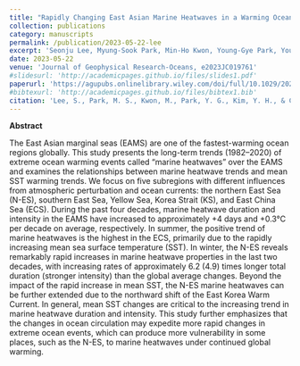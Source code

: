 ```yaml
---
title: "Rapidly Changing East Asian Marine Heatwaves in a Warming Ocean Climate"
collection: publications
category: manuscripts
permalink: /publication/2023-05-22-lee
excerpt: 'Seonju Lee, Myung-Sook Park, Min-Ho Kwon, Young-Gye Park, Young-Ho Kim, Nakbin Choi'
date: 2023-05-22
venue: 'Journal of Geophysical Research-Oceans, e2023JC019761'
#slidesurl: 'http://academicpages.github.io/files/slides1.pdf'
paperurl: 'https://agupubs.onlinelibrary.wiley.com/doi/full/10.1029/2023JC019761'
#bibtexurl: 'http://academicpages.github.io/files/bibtex1.bib'
citation: 'Lee, S., Park, M. S., Kwon, M., Park, Y. G., Kim, Y. H., & Choi, N. (2023). Rapidly changing East Asian marine heatwaves under a warming climate. Journal of Geophysical Research: Oceans, 128(6), e2023JC019761.'
---
```

**Abstract**

The East Asian marginal seas (EAMS) are one of the fastest-warming ocean regions globally. This study presents the long-term trends (1982–2020) of extreme ocean warming events called “marine heatwaves” over the EAMS and examines the relationships between marine heatwave trends and mean SST warming trends. We focus on five subregions with different influences from atmospheric perturbation and ocean currents: the northern East Sea (N-ES), southern East Sea, Yellow Sea, Korea Strait (KS), and East China Sea (ECS). During the past four decades, marine heatwave duration and intensity in the EAMS have increased to approximately +4 days and +0.3°C per decade on average, respectively. In summer, the positive trend of marine heatwaves is the highest in the ECS, primarily due to the rapidly increasing mean sea surface temperature (SST). In winter, the N-ES reveals remarkably rapid increases in marine heatwave properties in the last two decades, with increasing rates of approximately 6.2 (4.9) times longer total duration (stronger intensity) than the global average changes. Beyond the impact of the rapid increase in mean SST, the N-ES marine heatwaves can be further extended due to the northward shift of the East Korea Warm Current. In general, mean SST changes are critical to the increasing trend in marine heatwave duration and intensity. This study further emphasizes that the changes in ocean circulation may expedite more rapid changes in extreme ocean events, which can produce more vulnerability in some places, such as the N-ES, to marine heatwaves under continued global warming.
